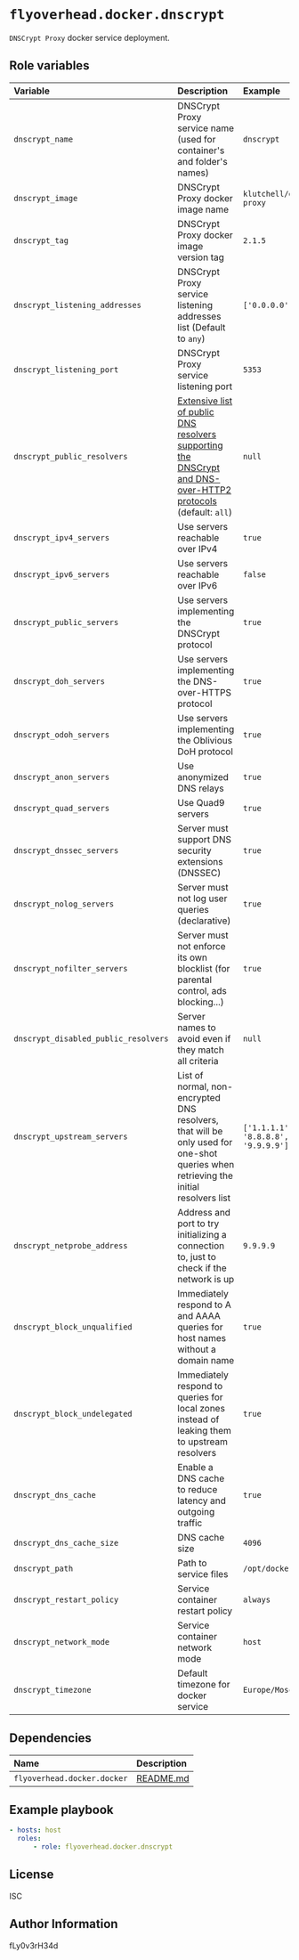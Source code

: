 # `flyoverhead.docker.dnscrypt`

`DNSCrypt Proxy` docker service deployment.

## Role variables

| Variable | Description | Example |
| :--- | :--- | :--- |
| `dnscrypt_name` | DNSCrypt Proxy service name (used for container's and folder's names) | `dnscrypt` |
| `dnscrypt_image` | DNSCrypt Proxy docker image name | `klutchell/dnscrypt-proxy` |
| `dnscrypt_tag` | DNSCrypt Proxy docker image version tag | `2.1.5` |
| `dnscrypt_listening_addresses` | DNSCrypt Proxy service listening addresses list (Default to `any`) | `['0.0.0.0']` |
| `dnscrypt_listening_port` | DNSCrypt Proxy service listening port | `5353` |
| `dnscrypt_public_resolvers` | [Extensive list of public DNS resolvers supporting the DNSCrypt and DNS-over-HTTP2 protocols](https://github.com/DNSCrypt/dnscrypt-proxy/wiki/Configuration-Sources) (default: `all`) | `null` |
| `dnscrypt_ipv4_servers` | Use servers reachable over IPv4 | `true` |
| `dnscrypt_ipv6_servers` | Use servers reachable over IPv6 | `false` |
| `dnscrypt_public_servers` | Use servers implementing the DNSCrypt protocol | `true` |
| `dnscrypt_doh_servers` | Use servers implementing the DNS-over-HTTPS protocol | `true` |
| `dnscrypt_odoh_servers` | Use servers implementing the Oblivious DoH protocol | `true` |
| `dnscrypt_anon_servers` | Use anonymized DNS relays | `true` |
| `dnscrypt_quad_servers` | Use Quad9 servers | `true` |
| `dnscrypt_dnssec_servers` | Server must support DNS security extensions (DNSSEC) | `true` |
| `dnscrypt_nolog_servers` | Server must not log user queries (declarative) | `true` |
| `dnscrypt_nofilter_servers` | Server must not enforce its own blocklist (for parental control, ads blocking...) | `true` |
| `dnscrypt_disabled_public_resolvers` | Server names to avoid even if they match all criteria | `null` |
| `dnscrypt_upstream_servers` | List of normal, non-encrypted DNS resolvers, that will be only used for one-shot queries when retrieving the initial resolvers list | `['1.1.1.1', '8.8.8.8', '9.9.9.9']` |
| `dnscrypt_netprobe_address` | Address and port to try initializing a connection to, just to check if the network is up | `9.9.9.9` |
| `dnscrypt_block_unqualified` | Immediately respond to A and AAAA queries for host names without a domain name | `true` |
| `dnscrypt_block_undelegated` | Immediately respond to queries for local zones instead of leaking them to upstream resolvers | `true` |
| `dnscrypt_dns_cache` | Enable a DNS cache to reduce latency and outgoing traffic | `true` |
| `dnscrypt_dns_cache_size` | DNS cache size | `4096` |
| `dnscrypt_path` | Path to service files | `/opt/docker/dnscrypt` |
| `dnscrypt_restart_policy` | Service container restart policy | `always` |
| `dnscrypt_network_mode` | Service container network mode | `host` |
| `dnscrypt_timezone` | Default timezone for docker service | `Europe/Moscow` |

## Dependencies

| Name | Description |
| :--- | :--- |
| `flyoverhead.docker.docker` | [README.md](../docker/README.md) |

## Example playbook

```yaml
- hosts: host
  roles:
      - role: flyoverhead.docker.dnscrypt
```

## License

ISC

## Author Information

fLy0v3rH34d
